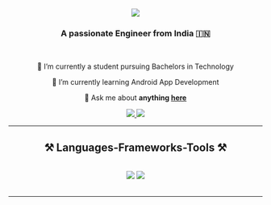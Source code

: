 <h1 align="center">
    <img src="https://readme-typing-svg.herokuapp.com/?font=Righteous&size=35&center=true&vCenter=true&width=500&height=70&duration=4000&lines=Hi+There!+👋;+I'm+Harshyara+Bukkapatnam!;" />
</h1>

<h3 align="center">A passionate Engineer from India 🇮🇳 </h3>

<br/>

<div align="center">
 
 🔭 I’m currently a student pursuing Bachelors in Technology
 
 🌱 I’m currently learning Android App Development

💬 Ask me about **anything [here](https://github.com/Hyeon07/Hyeon07/issues)**

 </div>
 
<div align="center"> 
  <a href="mailto:bharshyara@gmail.com">
    <img src="https://img.shields.io/badge/Gmail-333333?style=for-the-badge&logo=gmail&logoColor=red" />
  </a>
  <a href="https://www.linkedin.com/in/harshyara-bukkapatnam-376529230/" target="_blank">
    <img src="https://img.shields.io/badge/LinkedIn-0077B5?style=for-the-badge&logo=linkedin&logoColor=white" target="_blank" />
  </a>
<!--  <a href="https://Hyeon07.github.io" target="_blank">
     <img src="https://img.shields.io/badge/Portfolio-FF5722?style=for-the-badge&logo=todoist&logoColor=white" target="_blank" /> </a>
-->
</div>

 <hr/>
 
<h2 align="center">⚒️ Languages-Frameworks-Tools ⚒️</h2>
<br/>
<div align="center">
    <img src="https://skillicons.dev/icons?i=react,bootstrap,html,css,vscode,github,figma,git" />
    <img src="https://skillicons.dev/icons?i=nodejs,python,javascript,express,firebase,mongodb,c,java,mysql,flask" /><br>
</div>

<br/>
<hr/>
<!--
<div align="center">
  <h2> My Contributions </h2>
  <br>
  <img alt="my contributions" src="https://raw.githubusercontent.com/Hyeonp07/Hyeonp07/output/github-contribution-grid-snake.svg" />
  -->
  <!--
  <br/><br/><br/>
</div>
<hr/>
<h2 align="center">⚡ Stats ⚡</h2>
<br> 
<div align=center>
  <img width=390 src="https://github-readme-streak-stats-Hyeon07.vercel.app/?user=Hyeon07&count_private=true&theme=react&border_radius=10" alt="streak stats"/>
  <img width=390 src="https://github-readme-stats-Hyeon07.vercel.app/api?username=Hyeon07&count_private=true&show_icons=true&theme=react&rank_icon=github&border_radius=10" alt="readme stats" />
  <br/>
  <img width=325 align="center" src="https://github-readme-stats-Hyeon07.vercel.app/api/top-langs/?username=Hyeon07hide=HTML&langs_count=8&layout=compact&theme=react&border_radius=10&size_weight=0.5&count_weight=0.5&exclude_repo=github-readme-stats" alt="top langs" />
</div>
<br/><br/>
<hr/> -->

<br/>

<br/>
